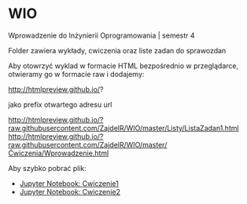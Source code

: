 # WIO
Wprowadzenie do Inżynierii Oprogramowania | semestr 4

Folder zawiera wykłady, cwiczenia oraz liste zadan do sprawozdan

Aby otowrzyć wyklad w formacie HTML bezpośrednio w przeglądarce, otwieramy go w formacie raw i dodajemy:

http://htmlpreview.github.io/?

jako prefix otwartego adresu url


http://htmlpreview.github.io/?raw.githubusercontent.com/ZajdelR/WIO/master/Listy/ListaZadan1.html
http://htmlpreview.github.io/?raw.githubusercontent.com/ZajdelR/WIO/master/Ćwiczenia/Wprowadzenie.html


Aby szybko pobrać plik:

<ul>
<li><a href="https://raw.githubusercontent.com/ZajdelR/WIO/master/Ćwiczenia/Cwiczenie1.ipynb" download="Cwiczenie1.ipynb" target="_blank">Jupyter Notebook: Cwiczenie1</a>
<li><a href="https://raw.githubusercontent.com/ZajdelR/WIO/master/Ćwiczenia/Cwiczenia2.ipynb" download="Cwiczenie2.ipynb" target="_blank">Jupyter Notebook: Cwiczenie2</a>
</ul>
